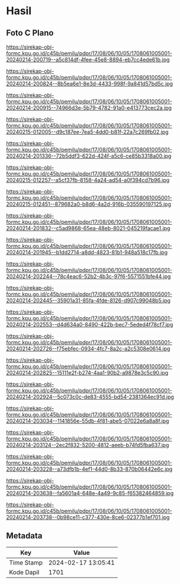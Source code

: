# Hasil

## Foto C Plano

https://sirekap-obj-formc.kpu.go.id/c45b/pemilu/pdpr/17/08/06/10/05/1708061005001-20240214-200719--a5c814df-4fee-45e8-8894-eb7cc4ede61b.jpg

https://sirekap-obj-formc.kpu.go.id/c45b/pemilu/pdpr/17/08/06/10/05/1708061005001-20240214-200824--8b5ea6e1-8e3d-4433-998f-9a841d57bd5c.jpg

https://sirekap-obj-formc.kpu.go.id/c45b/pemilu/pdpr/17/08/06/10/05/1708061005001-20240214-200915--74966d3e-5b79-4782-91a0-e413773cec2a.jpg

https://sirekap-obj-formc.kpu.go.id/c45b/pemilu/pdpr/17/08/06/10/05/1708061005001-20240215-012005--d9c187ee-7ea5-4dd0-b81f-22a7c269fb02.jpg

https://sirekap-obj-formc.kpu.go.id/c45b/pemilu/pdpr/17/08/06/10/05/1708061005001-20240214-201336--72b5ddf3-622d-424f-a5c6-ce85b3318a00.jpg

https://sirekap-obj-formc.kpu.go.id/c45b/pemilu/pdpr/17/08/06/10/05/1708061005001-20240215-012257--a5cf37fb-8158-4a24-ad54-a0f394cd7b96.jpg

https://sirekap-obj-formc.kpu.go.id/c45b/pemilu/pdpr/17/08/06/10/05/1708061005001-20240215-012451--879682a0-b8d6-4a2d-916b-035590197125.jpg

https://sirekap-obj-formc.kpu.go.id/c45b/pemilu/pdpr/17/08/06/10/05/1708061005001-20240214-201832--c5ad9868-65ea-48eb-8021-045219facae1.jpg

https://sirekap-obj-formc.kpu.go.id/c45b/pemilu/pdpr/17/08/06/10/05/1708061005001-20240214-201945--b1dd2714-a8dd-4823-81b1-948a518c17fb.jpg

https://sirekap-obj-formc.kpu.go.id/c45b/pemilu/pdpr/17/08/06/10/05/1708061005001-20240214-202244--78c4eac6-52b2-4b3c-97f6-5571551bfe44.jpg

https://sirekap-obj-formc.kpu.go.id/c45b/pemilu/pdpr/17/08/06/10/05/1708061005001-20240214-202445--35901a31-85fa-4fde-8126-d907c99048b5.jpg

https://sirekap-obj-formc.kpu.go.id/c45b/pemilu/pdpr/17/08/06/10/05/1708061005001-20240214-202553--d4d634a0-8490-422b-bec7-5eded4f78cf7.jpg

https://sirekap-obj-formc.kpu.go.id/c45b/pemilu/pdpr/17/08/06/10/05/1708061005001-20240214-202726--f75ebfec-0934-4fc7-8a2c-a2c5308e0614.jpg

https://sirekap-obj-formc.kpu.go.id/c45b/pemilu/pdpr/17/08/06/10/05/1708061005001-20240214-202825--15111e2f-b274-4aa1-90b2-a9878e3c5c90.jpg

https://sirekap-obj-formc.kpu.go.id/c45b/pemilu/pdpr/17/08/06/10/05/1708061005001-20240214-202924--5c073c0c-de83-4555-bd54-2381364ec91d.jpg

https://sirekap-obj-formc.kpu.go.id/c45b/pemilu/pdpr/17/08/06/10/05/1708061005001-20240214-203034--1141856e-55db-4f81-abe5-07022e6a8a8f.jpg

https://sirekap-obj-formc.kpu.go.id/c45b/pemilu/pdpr/17/08/06/10/05/1708061005001-20240214-203124--2ec2f832-5200-4812-aeeb-b74fd5fba637.jpg

https://sirekap-obj-formc.kpu.go.id/c45b/pemilu/pdpr/17/08/06/10/05/1708061005001-20240214-203228--a73dfb1b-4ef1-44d0-8b33-870b06442e6c.jpg

https://sirekap-obj-formc.kpu.go.id/c45b/pemilu/pdpr/17/08/06/10/05/1708061005001-20240214-203638--fa5601a4-648e-4a49-9c85-f65382464859.jpg

https://sirekap-obj-formc.kpu.go.id/c45b/pemilu/pdpr/17/08/06/10/05/1708061005001-20240214-203738--0b98ce11-c377-430e-8ce6-02377b1ef701.jpg


## Metadata

| Key        | Value               |
| ---------- | ------------------- |
| Time Stamp | 2024-02-17 13:05:41 |
| Kode Dapil | 1701                |




